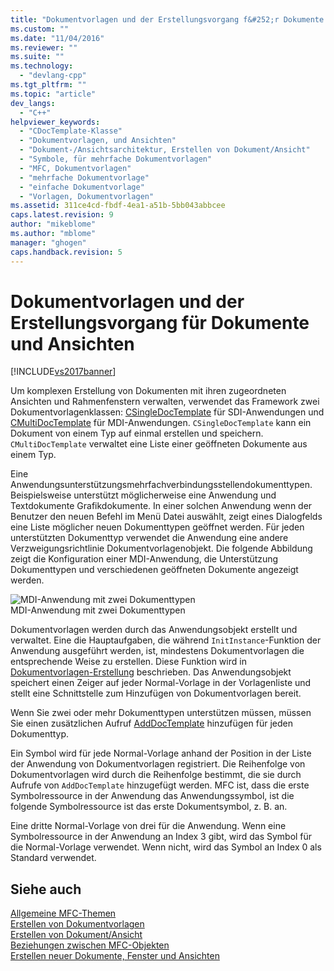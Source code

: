 ```yaml
---
title: "Dokumentvorlagen und der Erstellungsvorgang f&#252;r Dokumente und Ansichten | Microsoft Docs"
ms.custom: ""
ms.date: "11/04/2016"
ms.reviewer: ""
ms.suite: ""
ms.technology: 
  - "devlang-cpp"
ms.tgt_pltfrm: ""
ms.topic: "article"
dev_langs: 
  - "C++"
helpviewer_keywords: 
  - "CDocTemplate-Klasse"
  - "Dokumentvorlagen, und Ansichten"
  - "Dokument-/Ansichtsarchitektur, Erstellen von Dokument/Ansicht"
  - "Symbole, für mehrfache Dokumentvorlagen"
  - "MFC, Dokumentvorlagen"
  - "mehrfache Dokumentvorlage"
  - "einfache Dokumentvorlage"
  - "Vorlagen, Dokumentvorlagen"
ms.assetid: 311ce4cd-fbdf-4ea1-a51b-5bb043abbcee
caps.latest.revision: 9
author: "mikeblome"
ms.author: "mblome"
manager: "ghogen"
caps.handback.revision: 5
---
```

# Dokumentvorlagen und der Erstellungsvorgang f&#252;r Dokumente und Ansichten
[!INCLUDE[vs2017banner](../assembler/inline/includes/vs2017banner.md)]

Um komplexen Erstellung von Dokumenten mit ihren zugeordneten Ansichten und Rahmenfenstern verwalten, verwendet das Framework zwei Dokumentvorlagenklassen: [CSingleDocTemplate](../mfc/reference/csingledoctemplate-class.md) für SDI\-Anwendungen und [CMultiDocTemplate](../mfc/reference/cmultidoctemplate-class.md) für MDI\-Anwendungen.  `CSingleDocTemplate` kann ein Dokument von einem Typ auf einmal erstellen und speichern.  `CMultiDocTemplate` verwaltet eine Liste einer geöffneten Dokumente aus einem Typ.  
  
 Eine Anwendungsunterstützungsmehrfachverbindungsstellendokumenttypen.  Beispielsweise unterstützt möglicherweise eine Anwendung und Textdokumente Grafikdokumente.  In einer solchen Anwendung wenn der Benutzer den neuen Befehl im Menü Datei auswählt, zeigt eines Dialogfelds eine Liste möglicher neuen Dokumenttypen geöffnet werden.  Für jeden unterstützten Dokumenttyp verwendet die Anwendung eine andere Verzweigungsrichtlinie Dokumentvorlagenobjekt.  Die folgende Abbildung zeigt die Konfiguration einer MDI\-Anwendung, die Unterstützung Dokumenttypen und verschiedenen geöffneten Dokumente angezeigt werden.  
  
 ![MDI&#45;Anwendung mit zwei Dokumenttypen](../mfc/media/vc387h1.png "vc387H1")  
MDI\-Anwendung mit zwei Dokumenttypen  
  
 Dokumentvorlagen werden durch das Anwendungsobjekt erstellt und verwaltet.  Eine die Hauptaufgaben, die während `InitInstance`\-Funktion der Anwendung ausgeführt werden, ist, mindestens Dokumentvorlagen die entsprechende Weise zu erstellen.  Diese Funktion wird in [Dokumentvorlagen\-Erstellung](../mfc/document-template-creation.md) beschrieben.  Das Anwendungsobjekt speichert einen Zeiger auf jeder Normal\-Vorlage in der Vorlagenliste und stellt eine Schnittstelle zum Hinzufügen von Dokumentvorlagen bereit.  
  
 Wenn Sie zwei oder mehr Dokumenttypen unterstützen müssen, müssen Sie einen zusätzlichen Aufruf [AddDocTemplate](../Topic/CWinApp::AddDocTemplate.md) hinzufügen für jeden Dokumenttyp.  
  
 Ein Symbol wird für jede Normal\-Vorlage anhand der Position in der Liste der Anwendung von Dokumentvorlagen registriert.  Die Reihenfolge von Dokumentvorlagen wird durch die Reihenfolge bestimmt, die sie durch Aufrufe von `AddDocTemplate` hinzugefügt werden.  MFC ist, dass die erste Symbolressource in der Anwendung das Anwendungssymbol, ist die folgende Symbolressource ist das erste Dokumentsymbol, z. B. an.  
  
 Eine dritte Normal\-Vorlage von drei für die Anwendung.  Wenn eine Symbolressource in der Anwendung an Index 3 gibt, wird das Symbol für die Normal\-Vorlage verwendet.  Wenn nicht, wird das Symbol an Index 0 als Standard verwendet.  
  
## Siehe auch  
 [Allgemeine MFC\-Themen](../mfc/general-mfc-topics.md)   
 [Erstellen von Dokumentvorlagen](../mfc/document-template-creation.md)   
 [Erstellen von Dokument\/Ansicht](../mfc/document-view-creation.md)   
 [Beziehungen zwischen MFC\-Objekten](../mfc/relationships-among-mfc-objects.md)   
 [Erstellen neuer Dokumente, Fenster und Ansichten](../mfc/creating-new-documents-windows-and-views.md)
